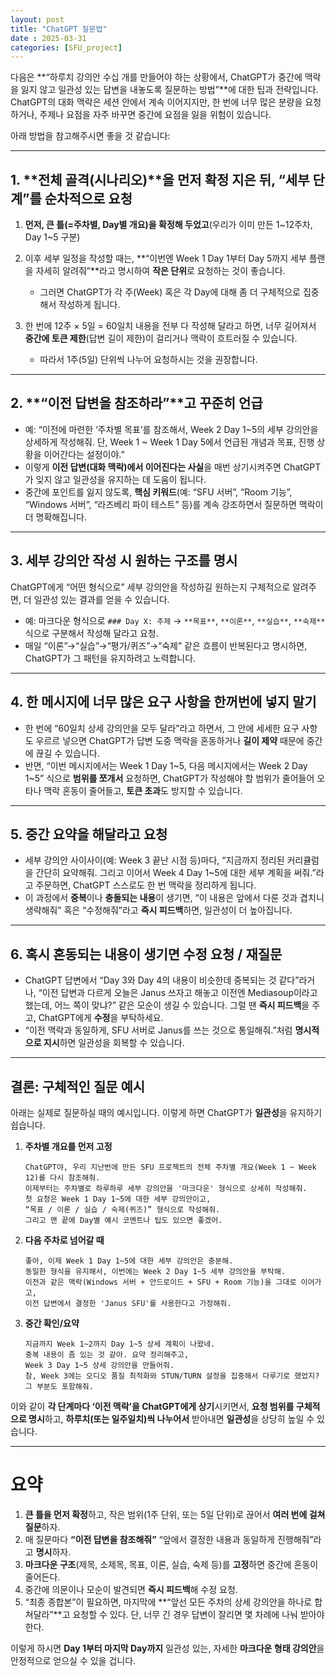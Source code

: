 ```yaml
---
layout: post
title: "ChatGPT 질문법"
date : 2025-03-31
categories: [SFU_project]
---
```


다음은 **“하루치 강의안 수십 개를 만들어야 하는 상황에서, ChatGPT가 중간에 맥락을 잃지 않고 일관성 있는 답변을 내놓도록 질문하는 방법”**에 대한 팁과 전략입니다. ChatGPT의 대화 맥락은 세션 안에서 계속 이어지지만, 한 번에 너무 많은 분량을 요청하거나, 주제나 요점을 자주 바꾸면 중간에 요점을 잃을 위험이 있습니다.

아래 방법을 참고해주시면 좋을 것 같습니다:

---

## 1. **전체 골격(시나리오)**을 먼저 확정 지은 뒤, “세부 단계”를 순차적으로 요청

1. **먼저, 큰 틀(=주차별, Day별 개요)**을 확정**해 두었고**(우리가 이미 만든 1~12주차, Day 1~5 구분)  
2. 이후 세부 일정을 작성할 때는, **“이번엔 Week 1 Day 1부터 Day 5까지 세부 플랜을 자세히 알려줘”**라고 명시하여 **작은 단위**로 요청하는 것이 좋습니다.  
   - 그러면 ChatGPT가 각 주(Week) 혹은 각 Day에 대해 좀 더 구체적으로 집중해서 작성하게 됩니다.

3. 한 번에 12주 × 5일 = 60일치 내용을 전부 다 작성해 달라고 하면, 너무 길어져서 **중간에 토큰 제한**(답변 길이 제한)이 걸리거나 맥락이 흐트러질 수 있습니다.  
   - 따라서 1주(5일) 단위씩 나누어 요청하시는 것을 권장합니다.

---

## 2. **“이전 답변을 참조하라”**고 꾸준히 언급

- 예: “이전에 마련한 ‘주차별 목표’를 참조해서, Week 2 Day 1~5의 세부 강의안을 상세하게 작성해줘. 단, Week 1 ~ Week 1 Day 5에서 언급된 개념과 목표, 진행 상황을 이어간다는 설정이야.”  
- 이렇게 **이전 답변(대화 맥락)에서 이어진다는 사실**을 매번 상기시켜주면 ChatGPT가 잊지 않고 일관성을 유지하는 데 도움이 됩니다.  
- 중간에 포인트를 잃지 않도록, **핵심 키워드**(예: “SFU 서버”, “Room 기능”, “Windows 서버”, “라즈베리 파이 테스트” 등)를 계속 강조하면서 질문하면 맥락이 더 명확해집니다.

---

## 3. **세부 강의안 작성 시 원하는 구조**를 명시

ChatGPT에게 “어떤 형식으로” 세부 강의안을 작성하길 원하는지 구체적으로 알려주면, 더 일관성 있는 결과를 얻을 수 있습니다.  
- 예: 마크다운 형식으로 `### Day X: 주제` → `**목표**`, `**이론**`, `**실습**`, `**숙제**` 식으로 구분해서 작성해 달라고 요청.  
- 매일 “이론”→“실습”→“평가/퀴즈”→“숙제” 같은 흐름이 반복된다고 명시하면, ChatGPT가 그 패턴을 유지하려고 노력합니다.

---

## 4. **한 메시지에 너무 많은 요구 사항을 한꺼번에 넣지 말기**

- 한 번에 “60일치 상세 강의안을 모두 달라”라고 하면서, 그 안에 세세한 요구 사항도 우르르 넣으면 ChatGPT가 답변 도중 맥락을 혼동하거나 **길이 제약** 때문에 중간에 끊길 수 있습니다.  
- 반면, “이번 메시지에서는 Week 1 Day 1~5, 다음 메시지에서는 Week 2 Day 1~5” 식으로 **범위를 쪼개서** 요청하면, ChatGPT가 작성해야 할 범위가 줄어들어 오타나 맥락 혼동이 줄어들고, **토큰 초과**도 방지할 수 있습니다.

---

## 5. **중간 요약**을 해달라고 요청

- 세부 강의안 사이사이(예: Week 3 끝난 시점 등)마다, “지금까지 정리된 커리큘럼을 간단히 요약해줘. 그리고 이어서 Week 4 Day 1~5에 대한 세부 계획을 써줘.”라고 주문하면, ChatGPT 스스로도 한 번 맥락을 정리하게 됩니다.  
- 이 과정에서 **중복**이나 **충돌되는 내용**이 생기면, “이 내용은 앞에서 다룬 것과 겹치니 생략해줘” 혹은 “수정해줘”라고 **즉시 피드백**하면, 일관성이 더 높아집니다.

---

## 6. **혹시 혼동되는 내용이 생기면** 수정 요청 / 재질문

- ChatGPT 답변에서 “Day 3와 Day 4의 내용이 비슷한데 중복되는 것 같다”라거나, “이전 답변과 다르게 오늘은 Janus 쓰자고 해놓고 이전엔 Mediasoup이라고 했는데, 어느 쪽이 맞냐?” 같은 모순이 생길 수 있습니다. 그럴 땐 **즉시 피드백**을 주고, ChatGPT에게 **수정**을 부탁하세요.  
- “이전 맥락과 동일하게, SFU 서버로 Janus를 쓰는 것으로 통일해줘.”처럼 **명시적으로 지시**하면 일관성을 회복할 수 있습니다.

---

## 결론: **구체적인 질문 예시**

아래는 실제로 질문하실 때의 예시입니다. 이렇게 하면 ChatGPT가 **일관성**을 유지하기 쉽습니다.

1. **주차별 개요를 먼저 고정**  
   ```
   ChatGPT야, 우리 지난번에 만든 SFU 프로젝트의 전체 주차별 개요(Week 1 ~ Week 12)를 다시 참조해줘.
   이제부터는 주차별로 하루하루 세부 강의안을 '마크다운' 형식으로 상세히 작성해줘.
   첫 요청은 Week 1 Day 1~5에 대한 세부 강의안이고, 
   “목표 / 이론 / 실습 / 숙제(퀴즈)” 형식으로 작성해줘.
   그리고 맨 끝에 Day별 예시 코멘트나 팁도 있으면 좋겠어.
   ```

2. **다음 주차로 넘어갈 때**  
   ```
   좋아, 이제 Week 1 Day 1~5에 대한 세부 강의안은 충분해.
   동일한 형식을 유지해서, 이번에는 Week 2 Day 1~5 세부 강의안을 부탁해.
   이전과 같은 맥락(Windows 서버 + 안드로이드 + SFU + Room 기능)을 그대로 이어가고, 
   이전 답변에서 결정한 'Janus SFU'를 사용한다고 가정해줘.
   ```

3. **중간 확인/요약**  
   ```
   지금까지 Week 1~2까지 Day 1~5 상세 계획이 나왔네.
   중복 내용이 좀 있는 것 같아. 요약 정리해주고, 
   Week 3 Day 1~5 상세 강의안을 만들어줘.
   참, Week 3에는 오디오 품질 최적화와 STUN/TURN 설정을 집중해서 다루기로 했었지?
   그 부분도 포함해줘.
   ```

이와 같이 **각 단계마다 ‘이전 맥락’을 ChatGPT에게 상기**시키면서, **요청 범위를 구체적으로 명시**하고, **하루치(또는 일주일치)씩 나누어서** 받아내면 **일관성**을 상당히 높일 수 있습니다.

---

# 요약

1. **큰 틀을 먼저 확정**하고, 작은 범위(1주 단위, 또는 5일 단위)로 끊어서 **여러 번에 걸쳐 질문**하자.  
2. 매 질문마다 **“이전 답변을 참조해줘”** “앞에서 결정한 내용과 동일하게 진행해줘”라고 **명시**하자.  
3. **마크다운 구조**(제목, 소제목, 목표, 이론, 실습, 숙제 등)를 **고정**하면 중간에 혼동이 줄어든다.  
4. 중간에 의문이나 모순이 발견되면 **즉시 피드백**해 수정 요청.  
5. “최종 종합본”이 필요하면, 마지막에 **“앞선 모든 주차의 상세 강의안을 하나로 합쳐달라”**고 요청할 수 있다. 단, 너무 긴 경우 답변이 잘리면 몇 차례에 나눠 받아야 한다.

이렇게 하시면 **Day 1부터 마지막 Day까지** 일관성 있는, 자세한 **마크다운 형태 강의안**을 안정적으로 얻으실 수 있을 겁니다.  